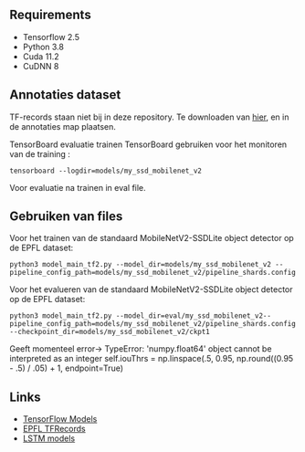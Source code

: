 
<!--- 
Hoofdtitel
========== 
--->

Requirements 
------------ 
* Tensorflow 2.5
* Python 3.8
* Cuda 11.2
* CuDNN 8




Annotaties dataset
------------------

TF-records staan niet bij in deze repository. Te downloaden van [hier](https://drive.google.com/drive/folders/148Ss13RS61af6KCZPEoF1SHUKJAEiDz9?usp=sharing), en in de annotaties map plaatsen.


<!---
 Docker TensorFlow OB Detection API
----------------------------------
Dockerfile TensorFlow :
```
docker pull tensorflow/tensorflow:latest-gpu-jupyter
```

Uitvoeren in de models folder van de TensorFlow Models om Object Detection API te installeren?.
```
docker build -f research/object_detection/dockerfiles/tf2/Dockerfile -t od .
```

Run een interactive versie van de docker container met de files van workspace beschikbaar.
```
docker run -it --rm -v $PWD:/tmp -w /tmp tensorflow/tensorflow:2.2.0-gpu bash
```
--->

TensorBoard evaluatie trainen
TensorBoard gebruiken voor het monitoren van de training :
```
tensorboard --logdir=models/my_ssd_mobilenet_v2
```
Voor evaluatie na trainen in eval file.

Gebruiken van files
-------------------
Voor het trainen van de standaard MobileNetV2-SSDLite object detector op de EPFL dataset: 

```
python3 model_main_tf2.py --model_dir=models/my_ssd_mobilenet_v2 --pipeline_config_path=models/my_ssd_mobilenet_v2/pipeline_shards.config

```

Voor het evalueren van de standaard MobileNetV2-SSDLite object detector op de EPFL dataset: 

```
python3 model_main_tf2.py --model_dir=eval/my_ssd_mobilenet_v2--pipeline_config_path=models/my_ssd_mobilenet_v2/pipeline_shards.config --checkpoint_dir=models/my_ssd_mobilenet_v2/ckpt1

```
Geeft momenteel error-> TypeError: 'numpy.float64' object cannot be interpreted as an integer
self.iouThrs = np.linspace(.5, 0.95, np.round((0.95 - .5) / .05) + 1, endpoint=True)


Links
-----
* [TensorFlow Models](https://github.com/tensorflow/models)
* [EPFL TFRecords](https://drive.google.com/drive/folders/148Ss13RS61af6KCZPEoF1SHUKJAEiDz9?usp=sharing)
* [LSTM models](https://github.com/LeenGadisseur/Tensorflow-OD-API-workspace)

